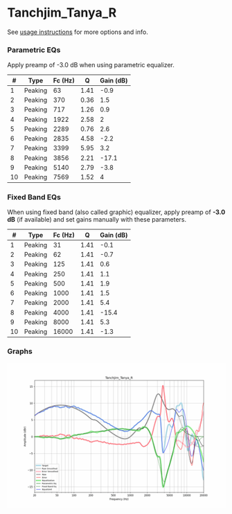 # Tanchjim_Tanya_R
See [usage instructions](https://github.com/jaakkopasanen/AutoEq#usage) for more options and info.

### Parametric EQs
Apply preamp of -3.0 dB when using parametric equalizer.

|   # | Type    |   Fc (Hz) |    Q |   Gain (dB) |
|-----|---------|-----------|------|-------------|
|   1 | Peaking |        63 | 1.41 |        -0.9 |
|   2 | Peaking |       370 | 0.36 |         1.5 |
|   3 | Peaking |       717 | 1.26 |         0.9 |
|   4 | Peaking |      1922 | 2.58 |         2   |
|   5 | Peaking |      2289 | 0.76 |         2.6 |
|   6 | Peaking |      2835 | 4.58 |        -2.2 |
|   7 | Peaking |      3399 | 5.95 |         3.2 |
|   8 | Peaking |      3856 | 2.21 |       -17.1 |
|   9 | Peaking |      5140 | 2.79 |        -3.8 |
|  10 | Peaking |      7569 | 1.52 |         4   |

### Fixed Band EQs
When using fixed band (also called graphic) equalizer, apply preamp of **-3.0 dB** (if available) and set gains manually with these parameters.

|   # | Type    |   Fc (Hz) |    Q |   Gain (dB) |
|-----|---------|-----------|------|-------------|
|   1 | Peaking |        31 | 1.41 |        -0.1 |
|   2 | Peaking |        62 | 1.41 |        -0.7 |
|   3 | Peaking |       125 | 1.41 |         0.6 |
|   4 | Peaking |       250 | 1.41 |         1.1 |
|   5 | Peaking |       500 | 1.41 |         1.9 |
|   6 | Peaking |      1000 | 1.41 |         1.5 |
|   7 | Peaking |      2000 | 1.41 |         5.4 |
|   8 | Peaking |      4000 | 1.41 |       -15.4 |
|   9 | Peaking |      8000 | 1.41 |         5.3 |
|  10 | Peaking |     16000 | 1.41 |        -1.3 |

### Graphs
![](./Tanchjim_Tanya_R.png)
